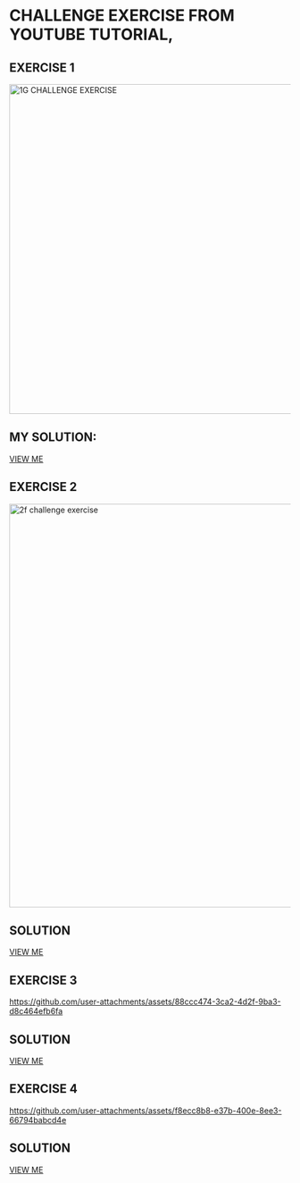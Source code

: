 # CHALLENGE EXERCISE FROM YOUTUBE TUTORIAL, 
## EXERCISE 1
<img width="590" alt="1G CHALLENGE EXERCISE " src="https://github.com/user-attachments/assets/e9b9813b-85e9-4aa7-b781-70f00a9fef69">

## MY SOLUTION:
[VIEW ME](https://ShalomGreen.github.io/html-css-exercises/1g.html)



## EXERCISE 2
<img width="722" alt="2f challenge exercise" src="https://github.com/user-attachments/assets/38d223b5-1208-42f9-82cc-84076cb9629b">


## SOLUTION
[VIEW ME](https://ShalomGreen.github.io/html-css-exercises/2f.html)


## EXERCISE 3
https://github.com/user-attachments/assets/88ccc474-3ca2-4d2f-9ba3-d8c464efb6fa


## SOLUTION
[VIEW ME](https://ShalomGreen.github.io/html-css-exercises/3f.html)




## EXERCISE 4
https://github.com/user-attachments/assets/f8ecc8b8-e37b-400e-8ee3-66794babcd4e

## SOLUTION
[VIEW ME](https://ShalomGreen.github.io/html-css-exercises/4K.html)



